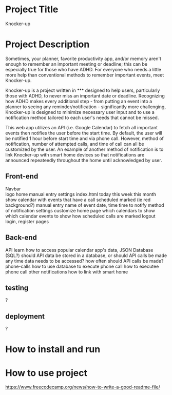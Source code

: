 # Project Title
Knocker-up

# Project Description
Sometimes, your planner, favorite productivity app, and/or memory aren't enough to remember an important meeting or deadline; this can be especially true for those who have ADHD. For everyone who needs a little more help than conventional methods to remember important events, meet Knocker-up.

Knocker-up is a project written in *** designed to help users, particularly those with ADHD, to never miss an important date or deadline. Recognizing how ADHD makes every additional step - from putting an event into a planner to seeing any reminder/notification - significantly more challenging, Knocker-up is designed to minimize necessary user input and to use a notification method tailored to each user's needs that cannot be missed.

This web app utilizes an API (i.e. Google Calendar) to fetch all important events then notifies the user before the start time. By default, the user will be notified 1 hour before start time and via phone call. However, method of notification, number of attempted calls, and time of call can all be customized by the user. An example of another method of notification is to link Knocker-up with smart home devices so that notifications are announced repeateedly throughout the home until acknowledged by user.

## Front-end
Navbar
<br>
    logo
    home
    manual entry
    settings
index.html
    today
    this week
    this month
        show calendar with events that have a call scheduled marked (ie red background?)
manual entry
    name of event
    date, time
    time to notify
    method of notification
settings
    customize home page
        which calendars to show
        which calendar events to show
        how scheduled calls are marked
logout
login, register pages


## Back-end
API
    learn how to access popular calendar app's data, JSON
Database (SQL?)
    should API data be stored in a database, or should API calls be made any time data needs to be accessed?
        how often should API calls be made?
phone-calls
    how to use database to execute phone call
    how to executee phone call
other notifications
    how to link with smart home

## testing
?

## deployment
?

# How to install and run

# How to use project

https://www.freecodecamp.org/news/how-to-write-a-good-readme-file/